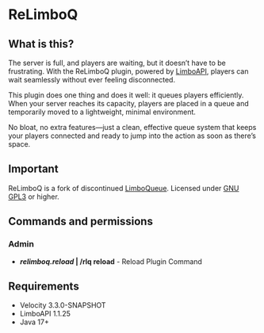 # ReLimboQ

## What is this?
The server is full, and players are waiting, but it doesn’t have to be frustrating. With the ReLimboQ plugin, powered by [LimboAPI](https://github.com/Elytrium/LimboAPI), players can wait seamlessly without ever feeling disconnected.

This plugin does one thing and does it well: it queues players efficiently. When your server reaches its capacity, players are placed in a queue and temporarily moved to a lightweight, minimal environment.

No bloat, no extra features—just a clean, effective queue system that keeps your players connected and ready to jump into the action as soon as there’s space.

## Important
ReLimboQ is a fork of discontinued [LimboQueue](https://modrinth.com/plugin/limboqueue).
Licensed under [GNU GPL3](https://www.gnu.org/licenses/gpl-3.0.html) or higher.

## Commands and permissions
### Admin
- ***relimboq.reload* | /rlq reload** - Reload Plugin Command
## Requirements
<ul>
	<li>Velocity 3.3.0-SNAPSHOT</li>
	<li>LimboAPI 1.1.25</li>
	<li>Java 17+</li>
</ul>
